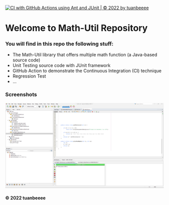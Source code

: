 [![CI with GitHub Actions using Ant and JUnit | © 2022 by tuanbeeee](https://github.com/tuanbeeee/math-util/actions/workflows/ci-junit.yml/badge.svg)](https://github.com/tuanbeeee/math-util/actions/workflows/ci-junit.yml)


# Welcome to Math-Util Repository
### You will find in this repo the following stuff:
* The Math-Util library that offers multiple math function (a Java-based source code)
* Unit Testing source code with JUnit framework
* GitHub Action to demonstrate the Continuous Integration (CI) technique
* Regression Test
* ...

### Screenshots
![DDT & TDD with JUnit](https://github.com/tuanbeeee/math-util/blob/main/Images/DDT%20with%20Junit.png)


#### © 2022 tuanbeeee